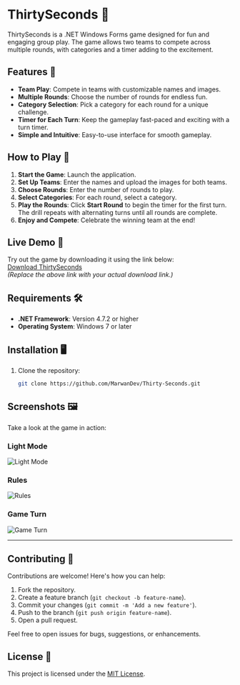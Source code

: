# ThirtySeconds 🎉

ThirtySeconds is a .NET Windows Forms game designed for fun and engaging group play. The game allows two teams to compete across multiple rounds, with categories and a timer adding to the excitement.

## Features 🌟
- **Team Play**: Compete in teams with customizable names and images.  
- **Multiple Rounds**: Choose the number of rounds for endless fun.  
- **Category Selection**: Pick a category for each round for a unique challenge.  
- **Timer for Each Turn**: Keep the gameplay fast-paced and exciting with a turn timer.  
- **Simple and Intuitive**: Easy-to-use interface for smooth gameplay.

## How to Play 📖
1. **Start the Game**: Launch the application.  
2. **Set Up Teams**: Enter the names and upload the images for both teams.  
3. **Choose Rounds**: Enter the number of rounds to play.  
4. **Select Categories**: For each round, select a category.  
5. **Play the Rounds**: Click **Start Round** to begin the timer for the first turn. The drill repeats with alternating turns until all rounds are complete.  
6. **Enjoy and Compete**: Celebrate the winning team at the end!

## Live Demo 🔗
Try out the game by downloading it using the link below:  
[Download ThirtySeconds](https://drive.google.com/file/d/1mqhrRYYsBbtbFJ7UduoTtRB1a5pOvgyk/view?usp=drive_link)  
*(Replace the above link with your actual download link.)*

## Requirements 🛠️
- **.NET Framework**: Version 4.7.2 or higher  
- **Operating System**: Windows 7 or later  

## Installation 🖥️
1. Clone the repository:  
   ```bash
   git clone https://github.com/MarwanDev/Thirty-Seconds.git

## Screenshots 🖼️
Take a look at the game in action:  

### Light Mode  
![Light Mode](Screenshots/Light-Mode.JPG) 

### Rules  
![Rules](Screenshots/Rules.JPG)  

### Game Turn  
![Game Turn](Screenshots/Game.JPG)  


---
## Contributing 🤝
Contributions are welcome! Here's how you can help:  
1. Fork the repository.  
2. Create a feature branch (`git checkout -b feature-name`).  
3. Commit your changes (`git commit -m 'Add a new feature'`).  
4. Push to the branch (`git push origin feature-name`).  
5. Open a pull request.  

Feel free to open issues for bugs, suggestions, or enhancements.

## License 📜
This project is licensed under the [MIT License](LICENSE).  
